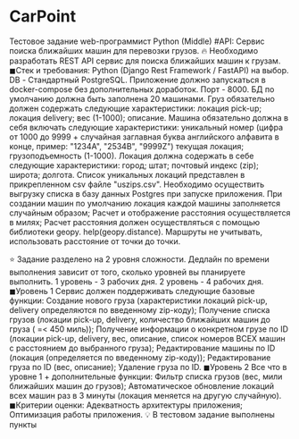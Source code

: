 # CarPoint
Тестовое задание web-программист Python (Middle)
#API: Сервис поиска ближайших машин для перевозки грузов.
🔥
Необходимо разработать REST API сервиc для поиска ближайших машин к грузам.
◼Стек и требования:
Python (Django Rest Framework / FastAPI) на выбор. 
DB - Стандартный PostgreSQL.
Приложение должно запускаться в docker-compose без дополнительных доработок. 
Порт - 8000. 
БД по умолчанию должна быть заполнена 20 машинами.
Груз обязательно должен содержать следующие характеристики:
локация pick-up;
локация delivery;
вес (1-1000);
описание.
Машина обязательно должна в себя включать следующие характеристики:
уникальный номер (цифра от 1000 до 9999 + случайная заглавная буква английского алфавита в конце, пример: "1234A", "2534B", "9999Z")
текущая локация;
грузоподъемность (1-1000).
Локация должна содержать в себе следующие характеристики:
город;
штат;
почтовый индекс (zip);
широта;
долгота.
Список уникальных локаций представлен в прикрепленном csv файле "uszips.csv".
Необходимо осуществить выгрузку списка в базу данных Postgres при запуске приложения.
При создании машин по умолчанию локация каждой машины заполняется случайным образом;
Расчет и отображение расстояния осуществляется в милях;
Расчет расстояния должен осуществляться с помощью библиотеки geopy. help(geopy.distance). Маршруты не учитывать, использовать расстояние от точки до точки.

⭐
Задание разделено на 2 уровня сложности. Дедлайн по времени выполнения зависит от того, сколько уровней вы планируете выполнить.
1 уровень - 3 рабочих дня.
2 уровень - 4 рабочих дня.
◼Уровень 1
Сервис должен поддерживать следующие базовые функции:
Создание нового груза (характеристики локаций pick-up, delivery определяются по введенному zip-коду);
Получение списка грузов (локации pick-up, delivery, количество ближайших машин до груза ( =< 450 миль));
Получение информации о конкретном грузе по ID (локации pick-up, delivery, вес, описание, список номеров ВСЕХ машин с расстоянием до выбранного груза);
Редактирование машины по ID (локация (определяется по введенному zip-коду));
Редактирование груза по ID (вес, описание);
Удаление груза по ID.
◼Уровень 2
Все что в уровне 1 + дополнительные функции:
Фильтр списка грузов (вес, мили ближайших машин до грузов);
Автоматическое обновление локаций всех машин раз в 3 минуты (локация меняется на другую случайную).
◼Критерии оценки:
Адекватность архитектуры приложения;
Оптимизация работы приложения.
💡
В тестовом задание выполнены пункты
